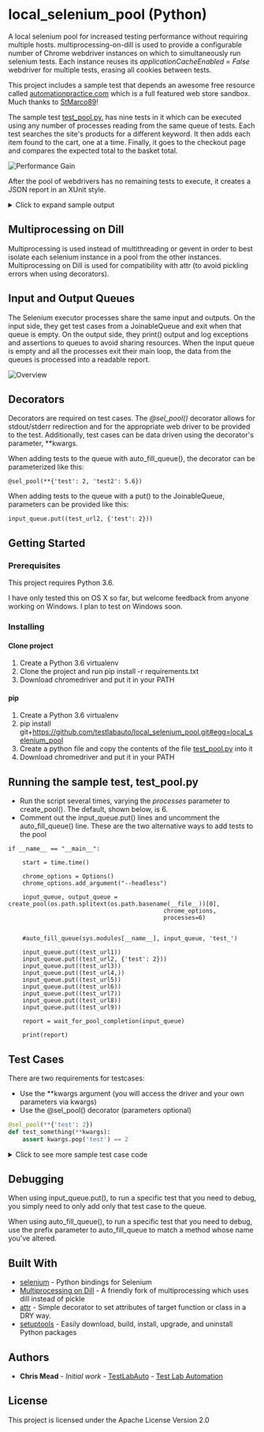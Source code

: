 # local_selenium_pool (Python)



A local selenium pool for increased testing performance without requiring multiple hosts.    multiprocessing-on-dill is used to provide a configurable number of Chrome webdriver instances on which to simultaneously run selenium tests.   Each instance reuses its _applicationCacheEnabled = False_ webdriver for multiple tests, erasing all cookies between tests.

This project includes a sample test that depends an awesome free resource called [automationpractice.com](http://automationpractice.com/index.php) which is a full featured web store sandbox.  Much thanks to [StMarco89](https://github.com/StMarco89/automationpractice.com)!  

The sample test [test_pool.py](https://github.com/testlabauto/local_selenium_pool/blob/master/test_pool.py), has nine tests in it which can be executed using any number of processes reading from the same queue of tests.  Each test searches the site's products for a different keyword.  It then adds each item found to the cart, one at a time.  Finally, it goes to the checkout page and compares the expected total to the basket total.

![Performance Gain](https://github.com/testlabauto/local_selenium_pool/blob/master/images/pyloselpo_perf.png)

After the pool of webdrivers has no remaining tests to execute, it creates a JSON report in an XUnit style. 

<details>
  <summary>Click to expand sample output</summary>
  <p>
<!-- the above p cannot start right at the beginning of the line and is mandatory for everything else to work -->

```python
{
    "tests": 9,
    "passed": 7,
    "errors": 1,
    "failed": 1,
    "testcase": [
        [
            {
                "function": "test_url1",
                "process_id": 47455,
                "stdout": "[2018-06-22 13:03:41] Starting test_url1\n[2018-06-22 13:04:17] dress 7\n[2018-06-22 13:04:17] Finished test_url1",
                "passed": false,
                "time": "2018-06-22 13:03:41",
                "duration": "36.0",
                "assertion": local_selenium_pool
            },
            {
                "function": "test_url3",
                "process_id": 47454,
                "stdout": "[2018-06-22 13:03:41] Starting test_url3\n[2018-06-22 13:03:59] blouse 1\n[2018-06-22 13:04:01] blouse $29.00\n[2018-06-22 13:04:01] Finished test_url3",
                "passed": true,
                "time": "2018-06-22 13:03:41",
                "duration": "20.0"
            },
            {
                "function": "test_url8",
                "process_id": 47454,
                "stdout": "[2018-06-22 13:04:01] Starting test_url8\n[2018-06-22 13:04:17] straps 2\n[2018-06-22 13:04:20] straps $47.38\n[2018-06-22 13:04:20] Finished test_url8",
                "passed": true,
                "time": "2018-06-22 13:04:01",
                "duration": "19.0"
            },
            {
                "function": "test_url6",
                "process_id": 47452,
                "stdout": "[2018-06-22 13:03:41] Starting test_url6\n[2018-06-22 13:03:56] popular 0\n[2018-06-22 13:03:56] Finished test_url6",
                "passed": true,
                "time": "2018-06-22 13:03:41",
                "duration": "15.0"
            },
            {
                "function": "test_url7",
                "process_id": 47452,
                "stdout": "[2018-06-22 13:03:56] Starting test_url7\n[2018-06-22 13:04:09] faded 1\n[2018-06-22 13:04:11] faded $18.51\n[2018-06-22 13:04:11] Finished test_url7",
                "passed": false,
                "time": "2018-06-22 13:03:56",
                "duration": "15.0",
                "error": local_selenium_pool
            },
            {
                "function": "test_url2(test=2)",
                "process_id": 47461,
                "stdout": "[2018-06-22 13:03:41] Starting test_url2(test=2)\n[2018-06-22 13:04:05] chiffon 2\n[2018-06-22 13:04:07] chiffon $48.90\n[2018-06-22 13:04:07] Finished test_url2",
                "passed": true,
                "time": "2018-06-22 13:03:41",
                "duration": "26.0"
            },
            {
                "function": "test_url9",
                "process_id": 47461,
                "stdout": "[2018-06-22 13:04:07] Starting test_url9\n[2018-06-22 13:04:17] evening 1\n[2018-06-22 13:04:20] evening $52.99\n[2018-06-22 13:04:20] Finished test_url9",
                "passed": true,
                "time": "2018-06-22 13:04:07",
                "duration": "13.0"
            },
            {
                "function": "test_url4",
                "process_id": 47453,
                "stdout": "[2018-06-22 13:03:42] Starting test_url4\n[2018-06-22 13:04:15] printed 5\n[2018-06-22 13:04:18] printed $154.87\n[2018-06-22 13:04:18] Finished test_url4",
                "passed": true,
                "time": "2018-06-22 13:03:42",
                "duration": "36.0"
            },
            {
                "function": "test_url5",
                "process_id": 47459,
                "stdout": "[2018-06-22 13:03:42] Starting test_url5\n[2018-06-22 13:04:13] summer 4\n[2018-06-22 13:04:15] summer $94.39\n[2018-06-22 13:04:15] Finished test_url5",
                "passed": true,
                "time": "2018-06-22 13:03:42",
                "duration": "33.0"
            }
        ]
    ],
    "host": "ChristophersMacmini.longmontcolorado.gov",
    "duration": 41.14260005950928,
    "name": "test_pool",
    "time": "2018-06-22 13:04:20"
}
```
</p></details>


## Multiprocessing on Dill

Multiprocessing is used instead of multithreading or gevent in order to best isolate each selenium instance in a pool from the other instances.  Multiprocessing on Dill is used for compatibility with attr (to avoid pickling errors when using decorators).

## Input and Output Queues

The Selenium executor processes share the same input and outputs.  On the input side, they get test cases from a JoinableQueue and exit when that queue is empty.  On the output side, they print() output and log exceptions and assertions to queues to avoid sharing resources.  When the input queue is empty and all the processes exit their main loop, the data from the queues is processed into a readable report.

![Overview](https://github.com/testlabauto/local_selenium_pool/blob/master/images/pyloselpo.png)

## Decorators
Decorators are required on test cases.  The _@sel_pool()_ decorator allows for stdout/stderr redirection and for the appropriate web driver to be provided to the test.  Additionally, test cases can be data driven using the decorator's parameter, **kwargs.

When adding tests to the queue with auto_fill_queue(), the decorator can be parameterized like this:  

    @sel_pool(**{'test': 2, 'test2': 5.6})

When adding tests to the queue with a put() to the JoinableQueue, parameters can be provided like this: 

    input_queue.put((test_url2, {'test': 2}))

## Getting Started

### Prerequisites
This project requires Python 3.6.  

I have only tested this on OS X so far, but welcome feedback from anyone working on Windows.  I plan to test on Windows soon.

### Installing
#### Clone project

1) Create a Python 3.6 virtualenv
2) Clone the project and run pip install -r requirements.txt 
3) Download chromedriver and put it in your PATH

#### pip
1) Create a Python 3.6 virtualenv
2) pip install git+https://github.com/testlabauto/local_selenium_pool.git#egg=local_selenium_pool
3) Create a python file and copy the contents of the file  [test_pool.py](https://github.com/testlabauto/local_selenium_pool/blob/master/test_pool.py) into it
3) Download chromedriver and put it in your PATH


## Running the sample test, test_pool.py
* Run the script several times, varying the _processes_ parameter to create_pool().  The default, shown below, is 6.
* Comment out the input_queue.put() lines and uncomment the auto_fill_queue() line.  These are the two alternative ways to add tests to the pool

```
if __name__ == "__main__":

    start = time.time()

    chrome_options = Options()
    chrome_options.add_argument("--headless")

    input_queue, output_queue = create_pool(os.path.splitext(os.path.basename(__file__))[0],
                                            chrome_options,
                                            processes=6)


    #auto_fill_queue(sys.modules[__name__], input_queue, 'test_')

    input_queue.put((test_url1))
    input_queue.put((test_url2, {'test': 2}))
    input_queue.put((test_url3))
    input_queue.put((test_url4,))
    input_queue.put((test_url5))
    input_queue.put((test_url6))
    input_queue.put((test_url7))
    input_queue.put((test_url8))
    input_queue.put((test_url9))

    report = wait_for_pool_completion(input_queue)

    print(report)
```

## Test Cases

There are two requirements for testcases:
* Use the **kwargs argument (you will access the driver and your own parameters via kwargs)
* Use the @sel_pool() decorator (parameters optional)
```python
@sel_pool(**{'test': 2})
def test_something(**kwargs):
    assert kwargs.pop('test') == 2
```

<details>
  <summary>Click to see more sample test case code</summary>
  <p>
<!-- the above p cannot start right at the beginning of the line and is mandatory for everything else to work -->

```python

def body(driver, subject):
    driver.get("http://automationpractice.com/")
    time.sleep(1)
    input_element = driver.find_element_by_name("search_query")
    input_element.send_keys(subject)
    input_element.submit()

    pic = 'product-image-container'
    time.sleep(2)

    image_containers = driver.find_elements_by_class_name(pic)
    images = []
    for container in image_containers:
        images.extend(container.find_elements_by_class_name('replace-2x'))

    counter = 0
    cart_added = 0
    for image in images:

        hover = ActionChains(driver).move_to_element(image)
        hover.perform()

        add_to_cart = 'ajax_add_to_cart_button'
        time.sleep(2)

        add_to_cart = driver.find_elements(By.CLASS_NAME, add_to_cart)[counter]
        counter += 1
        try:
            add_to_cart.click()

            continue_shopping = 'continue'

            WebDriverWait(driver, 10).until(
                EC.visibility_of_element_located((By.CLASS_NAME, continue_shopping)))

            continue_button = driver.find_element(By.CLASS_NAME, continue_shopping)

            continue_button.click()
            cart_added += 1
        except Exception as e:
            print(e)

    return cart_added


def body2(driver):
    cart_block = driver.find_elements_by_xpath('//*[@title="View my shopping cart"]')[0]

    hover = ActionChains(driver).move_to_element(cart_block)
    hover.perform()

    boc = 'button_order_cart'
    WebDriverWait(driver, 10).until(
        EC.visibility_of_element_located((By.ID, boc)))

    button_order_cart = driver.find_element(By.ID, boc)
    button_order_cart.click()

    total = 'total_price'
    WebDriverWait(driver, 10).until(
        EC.visibility_of_element_located((By.ID, total)))

    price = driver.find_element(By.ID, total)
    return price.text


@sel_pool()
def test_url1(**kwargs):
    driver = kwargs.pop('driver')
    n = body(driver, "dress")
    print('dress {}'.format(n))
    #assert n == 7
    assert n == 6, "msg 1" # wrong on purpose
    m = body2(driver)
    print('dress {}'.format(m))
    #assert '$198.38' == m
    assert '$197.38' == m, 'found {}'.format(m) # wrong on purpose


@sel_pool()
def test_url2(**kwargs):
    assert kwargs.pop('test') == 2
    driver = kwargs.pop('driver')
    n = body(driver, "chiffon")
    print('chiffon {}'.format(n))
    assert n == 2
    m = body2(driver)
    print('chiffon {}'.format(m))
    assert '$48.90' == m, 'found {}'.format(m)
```
</p></details>

## Debugging

When using input_queue.put(), to run a specific test that you need to debug, you simply need to only add only that test case to the queue.

When using auto_fill_queue(), to run a specific test that you need to debug, use the prefix parameter to auto_fill_queue to match a method whose name you've altered.  
## Built With

* [selenium](https://pypi.org/project/selenium/) - Python bindings for Selenium
* [Multiprocessing on Dill](https://pypi.org/project/multiprocessing_on_dill/) - A friendly fork of multiprocessing which uses dill instead of pickle
* [attr](https://pypi.org/project/attr/) - Simple decorator to set attributes of target function or class in a DRY way.
* [setuptools](https://pypi.org/project/setuptools/) - Easily download, build, install, upgrade, and uninstall Python packages


## Authors

* **Chris Mead** - *Initial work* - [TestLabAuto](https://github.com/testlabauto) - [Test Lab Automation](https://testlabauto.com/)


## License

This project is licensed under the Apache License Version 2.0

